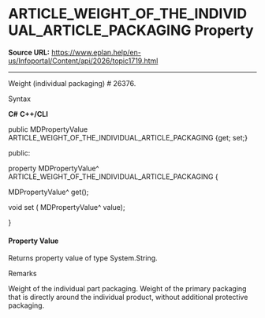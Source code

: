 # ARTICLE_WEIGHT_OF_THE_INDIVIDUAL_ARTICLE_PACKAGING Property

**Source URL:** https://www.eplan.help/en-us/Infoportal/Content/api/2026/topic1719.html

---

Weight (individual packaging) # 26376.

Syntax

**C#**
**C++/CLI**


public MDPropertyValue ARTICLE_WEIGHT_OF_THE_INDIVIDUAL_ARTICLE_PACKAGING {get; set;}

public:

property MDPropertyValue^ ARTICLE_WEIGHT_OF_THE_INDIVIDUAL_ARTICLE_PACKAGING {

   MDPropertyValue^ get();

   void set (    MDPropertyValue^ value);

}


#### Property Value

Returns property value of type System.String.

Remarks

Weight of the individual part packaging. Weight of the primary packaging that is directly around the individual product, without additional protective packaging.
